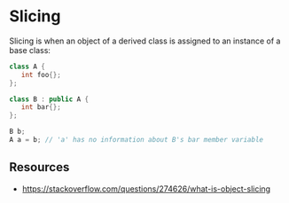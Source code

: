 # Slicing
Slicing is when an object of a derived class is assigned to an instance of a base class:

```cpp
class A {
   int foo{};
};

class B : public A {
   int bar{};
};

B b;
A a = b; // 'a' has no information about B's bar member variable
```

## Resources
- https://stackoverflow.com/questions/274626/what-is-object-slicing

